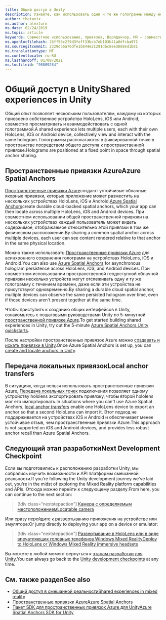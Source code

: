 ```yaml
---
title: Общий доступ в Unity
description: Узнайте, как использовать одни и те же голограммы между несколькими пользователями в приложении Unity с пространственными привязками Azure.
author: thetuvix
ms.author: alexturn
ms.date: 02/24/2019
ms.topic: article
keywords: Совместное использование, привязка, Ворлданчор, MR — совместное использование 250, Ворлданчортрансфербатч, Спатиалперцептион, Azure, пространственные привязки Azure, ASA, гарнитура смешанной реальности, гарнитура Windows Mixed Reality, гарнитура виртуальной реальности
ms.openlocfilehash: 26ff56c2f9d3feff33bcb7eb103b41a8dfcba971
ms.sourcegitcommit: 2329db5a76dfe1b844e21291dbc8ee3888ed1b81
ms.translationtype: MT
ms.contentlocale: ru-RU
ms.lasthandoff: 01/08/2021
ms.locfileid: "98009284"
---
```

# <a name="shared-experiences-in-unity"></a><span data-ttu-id="0e7ce-104">Общий доступ в Unity</span><span class="sxs-lookup"><span data-stu-id="0e7ce-104">Shared experiences in Unity</span></span>

<span data-ttu-id="0e7ce-105">Общий опыт позволяет нескольким пользователям, каждому из которых присвоено собственное устройство HoloLens, iOS или Android, совместно просматривать и взаимодействовать с одной голограммой.</span><span class="sxs-lookup"><span data-stu-id="0e7ce-105">A shared experience lets multiple users, each with their own HoloLens, iOS or Android device, collectively view and interact with the same hologram.</span></span> <span data-ttu-id="0e7ce-106">Голограммы располагаются в фиксированной точке в пространстве посредством общего доступа к пространственной привязке.</span><span class="sxs-lookup"><span data-stu-id="0e7ce-106">Holograms are positioned at a fixed point in space through spatial anchor sharing.</span></span>

## <a name="azure-spatial-anchors"></a><span data-ttu-id="0e7ce-107">Пространственные привязки Azure</span><span class="sxs-lookup"><span data-stu-id="0e7ce-107">Azure Spatial Anchors</span></span>

<span data-ttu-id="0e7ce-108"><a href="https://docs.microsoft.com/azure/spatial-anchors/overview" target="_blank">Пространственные привязки Azure</a>создают устойчивые облачные якорные привязки, которые приложение может разместить на нескольких устройствах HoloLens, iOS и Android.</span><span class="sxs-lookup"><span data-stu-id="0e7ce-108"><a href="https://docs.microsoft.com/azure/spatial-anchors/overview" target="_blank">Azure Spatial Anchors</a>create durable cloud-backed spatial anchors, which your app can then locate across multiple HoloLens, iOS and Android devices.</span></span>  <span data-ttu-id="0e7ce-109">При совместном использовании общей пространственной привязки на нескольких устройствах каждый пользователь может видеть содержимое, отображаемое относительно этой привязки в том же физическом расположении.</span><span class="sxs-lookup"><span data-stu-id="0e7ce-109">By sharing a common spatial anchor across multiple devices, each user can see content rendered relative to that anchor in the same physical location.</span></span> 

<span data-ttu-id="0e7ce-110">Можно также использовать <a href="https://docs.microsoft.com/azure/spatial-anchors/overview" target="_blank">Пространственные привязки Azure</a> для асинхронного сохранения голограмм на устройствах HoloLens, iOS и Android.</span><span class="sxs-lookup"><span data-stu-id="0e7ce-110">You can also use <a href="https://docs.microsoft.com/azure/spatial-anchors/overview" target="_blank">Azure Spatial Anchors</a> for asynchronous hologram persistence across HoloLens, iOS, and Android devices.</span></span>  <span data-ttu-id="0e7ce-111">При совместном использовании пространственной геодоступной облачной привязки несколько устройств могут отслеживать одну и ту же голограмму с течением времени, даже если эти устройства не присутствуют одновременно.</span><span class="sxs-lookup"><span data-stu-id="0e7ce-111">By sharing a durable cloud spatial anchor, multiple devices can observe the same persisted hologram over time, even if those devices aren't present together at the same time.</span></span>

<span data-ttu-id="0e7ce-112">Чтобы приступить к созданию общих интерфейсов в Unity, ознакомьтесь с пошаговыми руководствами Unity по 5-минутной <a href="https://docs.microsoft.com/azure/spatial-anchors/unity-overview" target="_blank">пространственной привязке Azure</a>.</span><span class="sxs-lookup"><span data-stu-id="0e7ce-112">To get started building shared experiences in Unity, try out the 5-minute <a href="https://docs.microsoft.com/azure/spatial-anchors/unity-overview" target="_blank">Azure Spatial Anchors Unity quickstarts</a>.</span></span>

<span data-ttu-id="0e7ce-113">После настройки пространственных привязок Azure можно <a href="https://docs.microsoft.com/azure/spatial-anchors/concepts/create-locate-anchors-unity" target="_blank">создавать и искать привязки в Unity</a>.</span><span class="sxs-lookup"><span data-stu-id="0e7ce-113">Once Azure Spatial Anchors is set up, you can <a href="https://docs.microsoft.com/azure/spatial-anchors/concepts/create-locate-anchors-unity" target="_blank">create and locate anchors in Unity</a>.</span></span>

## <a name="local-anchor-transfers"></a><span data-ttu-id="0e7ce-114">Передача локальных привязок</span><span class="sxs-lookup"><span data-stu-id="0e7ce-114">Local anchor transfers</span></span>

<span data-ttu-id="0e7ce-115">В ситуациях, когда нельзя использовать пространственные привязки Azure, [Передача локальных точек](../../out-of-scope/local-anchor-transfers-in-unity.md) подключения позволяет одному устройству hololens экспортировать привязку, чтобы второй hololens мог его импортировать.</span><span class="sxs-lookup"><span data-stu-id="0e7ce-115">In situations where you can't use Azure Spatial Anchors, [local anchor transfers](../../out-of-scope/local-anchor-transfers-in-unity.md) enable one HoloLens device to export an anchor so that a second HoloLens can import it.</span></span>  <span data-ttu-id="0e7ce-116">Этот подход не поддерживается на устройствах iOS и Android и обеспечивает менее устойчивое отзыв, чем пространственные привязки Azure.</span><span class="sxs-lookup"><span data-stu-id="0e7ce-116">This approach is not supported on iOS and Android devices, and provides less robust anchor recall than Azure Spatial Anchors.</span></span>

## <a name="next-development-checkpoint"></a><span data-ttu-id="0e7ce-117">Следующий этап разработки</span><span class="sxs-lookup"><span data-stu-id="0e7ce-117">Next Development Checkpoint</span></span>

<span data-ttu-id="0e7ce-118">Если вы подготовились к расположению разработки Unity, мы собрались изучить возможности и API платформы смешанной реальности.</span><span class="sxs-lookup"><span data-stu-id="0e7ce-118">If you're following the Unity development journey we've laid out, you're in the midst of exploring the Mixed Reality platform capabilities and APIs.</span></span> <span data-ttu-id="0e7ce-119">Отсюда можно перейти к следующему разделу:</span><span class="sxs-lookup"><span data-stu-id="0e7ce-119">From here, you can continue to the next section:</span></span>

> [!div class="nextstepaction"]
> [<span data-ttu-id="0e7ce-120">Камера с определяемым местоположением</span><span class="sxs-lookup"><span data-stu-id="0e7ce-120">Locatable camera</span></span>](locatable-camera-in-unity.md)

<span data-ttu-id="0e7ce-121">Или сразу перейдите к развертыванию приложения на устройстве или эмуляторе:</span><span class="sxs-lookup"><span data-stu-id="0e7ce-121">Or jump directly to deploying your app on a device or emulator:</span></span>

> [!div class="nextstepaction"]
> [<span data-ttu-id="0e7ce-122">Развертывание в HoloLens или в виде впечатляющих головных телефонов Windows Mixed Reality</span><span class="sxs-lookup"><span data-stu-id="0e7ce-122">Deploy to HoloLens or Windows Mixed Reality immersive headsets</span></span>](../platform-capabilities-and-apis/using-visual-studio.md)

<span data-ttu-id="0e7ce-123">Вы можете в любой момент вернуться к [этапам разработки для Unity](unity-development-overview.md#3-platform-capabilities-and-apis).</span><span class="sxs-lookup"><span data-stu-id="0e7ce-123">You can always go back to the [Unity development checkpoints](unity-development-overview.md#3-platform-capabilities-and-apis) at any time.</span></span>

## <a name="see-also"></a><span data-ttu-id="0e7ce-124">См. также раздел</span><span class="sxs-lookup"><span data-stu-id="0e7ce-124">See also</span></span>
* [<span data-ttu-id="0e7ce-125">Общий доступ в смешанной реальности</span><span class="sxs-lookup"><span data-stu-id="0e7ce-125">Shared experiences in mixed reality</span></span>](../platform-capabilities-and-apis/shared-experiences-in-mixed-reality.md)
* <span data-ttu-id="0e7ce-126"><a href="https://docs.microsoft.com/azure/spatial-anchors" target="_blank">Пространственные привязки Azure</a></span><span class="sxs-lookup"><span data-stu-id="0e7ce-126"><a href="https://docs.microsoft.com/azure/spatial-anchors" target="_blank">Azure Spatial Anchors</a></span></span>
* <span data-ttu-id="0e7ce-127"><a href="https://docs.microsoft.com/dotnet/api/Microsoft.Azure.SpatialAnchors" target="_blank">Пакет SDK для пространственных привязок Azure для Unity</a></span><span class="sxs-lookup"><span data-stu-id="0e7ce-127"><a href="https://docs.microsoft.com/dotnet/api/Microsoft.Azure.SpatialAnchors" target="_blank">Azure Spatial Anchors SDK for Unity</a></span></span>
